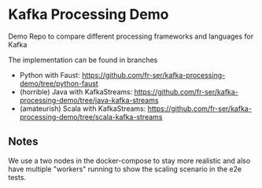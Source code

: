 # Kafka Processing Demo

Demo Repo to compare different processing frameworks and languages for Kafka

The implementation can be found in branches

- Python with Faust: <https://github.com/fr-ser/kafka-processing-demo/tree/python-faust>
- (horrible) Java with KafkaStreams: <https://github.com/fr-ser/kafka-processing-demo/tree/java-kafka-streams>
- (amateurish) Scala with KafkaStreams: <https://github.com/fr-ser/kafka-processing-demo/tree/scala-kafka-streams>

## Notes

We use a two nodes in the docker-compose to stay more realistic and also have multiple "workers"
running to show the scaling scenario in the e2e tests.
